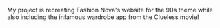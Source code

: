 My project is recreating Fashion Nova's website for the 90s theme while also including the infamous wardrobe app from the Clueless movie!
